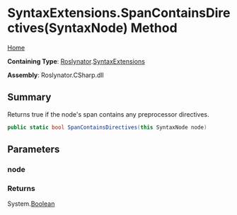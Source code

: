 # SyntaxExtensions\.SpanContainsDirectives\(SyntaxNode\) Method

[Home](../../../README.md)

**Containing Type**: [Roslynator](../../README.md)\.[SyntaxExtensions](../README.md)

**Assembly**: Roslynator\.CSharp\.dll

## Summary

Returns true if the node's span contains any preprocessor directives\.

```csharp
public static bool SpanContainsDirectives(this SyntaxNode node)
```

## Parameters

### node





### Returns

System\.[Boolean](https://docs.microsoft.com/en-us/dotnet/api/system.boolean)


